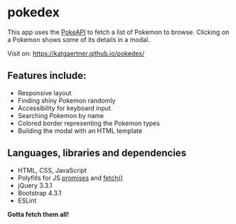 # pokedex

This app uses the <a href="https://pokeapi.co/">PokeAPI</a> to fetch a list of Pokemon to browse. Clicking on a Pokemon shows some of its details in a modal.

Visit on: <a href="https://katgaertner.github.io/pokedex/">https://katgaertner.github.io/pokedex/</a>

## Features include:
- Responsive layout
- Finding shiny Pokemon randomly
- Accessibility for keyboard input
- Searching Pokemon by name
- Colored border representing the Pokemon types
- Building the modal with an HTML template

## Languages, libraries and dependencies
- HTML, CSS, JavaScript
- Polyfills for JS <a href="https://github.com/taylorhakes/promise-polyfill">promises</a> and <a href="https://github.com/github/fetch">fetch()</a>
- jQuery 3.3.1
- Bootstrap 4.3.1
- ESLint

**Gotta fetch them all!**
